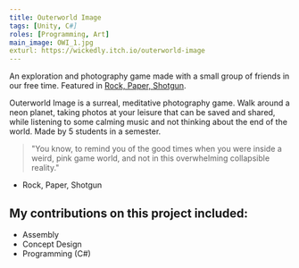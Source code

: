 ```yaml
---
title: Outerworld Image
tags: [Unity, C#]
roles: [Programming, Art]
main_image: OWI_1.jpg
exturl: https://wickedly.itch.io/outerworld-image
---
```

An exploration and photography game made with a small group of friends in our free time. Featured in [Rock, Paper, Shotgun](https://www.rockpapershotgun.com/2016/08/13/best-free-games-of-the-week-28/).

Outerworld Image is a surreal, meditative photography game. Walk around a neon planet, taking photos at your leisure that can be saved and shared, while listening to some calming music and not thinking about the end of the world. Made by 5 students in a semester.

> "You know, to remind you of the good times when you were inside a weird, pink game world, and not in this overwhelming collapsible reality."

- Rock, Paper, Shotgun 

## My contributions on this project included:

* Assembly
* Concept Design
* Programming (C#)